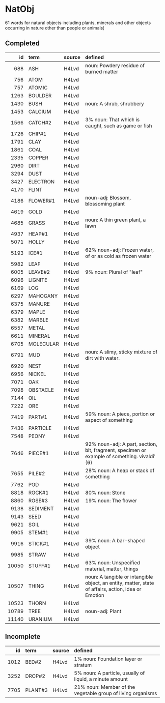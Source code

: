 # NatObj

61 words for natural objects including plants, minerals and other objects occurring in nature other than people or animals)

## Completed

|    id | term      | source   | defined                                                                                              |
|------:|:----------|:---------|:-----------------------------------------------------------------------------------------------------|
|   688 | ASH       | H4Lvd    | noun: Powdery residue of burned matter                                                               |
|   756 | ATOM      | H4Lvd    |                                                                                                      |
|   757 | ATOMIC    | H4Lvd    |                                                                                                      |
|  1263 | BOULDER   | H4Lvd    |                                                                                                      |
|  1430 | BUSH      | H4Lvd    | noun: A shrub, shrubbery                                                                             |
|  1453 | CALCIUM   | H4Lvd    |                                                                                                      |
|  1566 | CATCH#2   | H4Lvd    | 3% noun: That which is caught, such as game or fish                                                  |
|  1726 | CHIP#1    | H4Lvd    |                                                                                                      |
|  1791 | CLAY      | H4Lvd    |                                                                                                      |
|  1861 | COAL      | H4Lvd    |                                                                                                      |
|  2335 | COPPER    | H4Lvd    |                                                                                                      |
|  2960 | DIRT      | H4Lvd    |                                                                                                      |
|  3294 | DUST      | H4Lvd    |                                                                                                      |
|  3427 | ELECTRON  | H4Lvd    |                                                                                                      |
|  4170 | FLINT     | H4Lvd    |                                                                                                      |
|  4186 | FLOWER#1  | H4Lvd    | noun-adj: Blossom, blossoming plant                                                                  |
|  4619 | GOLD      | H4Lvd    |                                                                                                      |
|  4685 | GRASS     | H4Lvd    | noun: A thin green plant, a lawn                                                                     |
|  4937 | HEAP#1    | H4Lvd    |                                                                                                      |
|  5071 | HOLLY     | H4Lvd    |                                                                                                      |
|  5193 | ICE#1     | H4Lvd    | 62% noun-adj: Frozen water, of or as cold as frozen water                                            |
|  5982 | LEAF      | H4Lvd    |                                                                                                      |
|  6005 | LEAVE#2   | H4Lvd    | 9% noun: Plural of "leaf"                                                                            |
|  6096 | LIGNITE   | H4Lvd    |                                                                                                      |
|  6169 | LOG       | H4Lvd    |                                                                                                      |
|  6297 | MAHOGANY  | H4Lvd    |                                                                                                      |
|  6375 | MANURE    | H4Lvd    |                                                                                                      |
|  6379 | MAPLE     | H4Lvd    |                                                                                                      |
|  6382 | MARBLE    | H4Lvd    |                                                                                                      |
|  6557 | METAL     | H4Lvd    |                                                                                                      |
|  6611 | MINERAL   | H4Lvd    |                                                                                                      |
|  6705 | MOLECULAR | H4Lvd    |                                                                                                      |
|  6791 | MUD       | H4Lvd    | noun: A slimy, sticky mixture of dirt with water.                                                    |
|  6920 | NEST      | H4Lvd    |                                                                                                      |
|  6956 | NICKEL    | H4Lvd    |                                                                                                      |
|  7071 | OAK       | H4Lvd    |                                                                                                      |
|  7098 | OBSTACLE  | H4Lvd    |                                                                                                      |
|  7144 | OIL       | H4Lvd    |                                                                                                      |
|  7222 | ORE       | H4Lvd    |                                                                                                      |
|  7419 | PART#1    | H4Lvd    | 59% noun: A piece, portion or aspect of something                                                    |
|  7436 | PARTICLE  | H4Lvd    |                                                                                                      |
|  7548 | PEONY     | H4Lvd    |                                                                                                      |
|  7646 | PIECE#1   | H4Lvd    | 92% noun-adj: A part, section, bit, fragment, specimen or example of something.  vivaldi' (6)        |
|  7655 | PILE#2    | H4Lvd    | 28% noun: A heap or stack of something                                                               |
|  7762 | POD       | H4Lvd    |                                                                                                      |
|  8818 | ROCK#1    | H4Lvd    | 80% noun: Stone                                                                                      |
|  8860 | ROSE#3    | H4Lvd    | 19% noun: The flower                                                                                 |
|  9138 | SEDIMENT  | H4Lvd    |                                                                                                      |
|  9143 | SEED      | H4Lvd    |                                                                                                      |
|  9621 | SOIL      | H4Lvd    |                                                                                                      |
|  9905 | STEM#1    | H4Lvd    |                                                                                                      |
|  9916 | STICK#1   | H4Lvd    | 39% noun: A bar-shaped object                                                                        |
|  9985 | STRAW     | H4Lvd    |                                                                                                      |
| 10050 | STUFF#1   | H4Lvd    | 63% noun: Unspecified material, matter, things                                                       |
| 10507 | THING     | H4Lvd    | noun: A tangible or intangible object, an entity, matter, state of affairs,  action, idea or Emotion |
| 10523 | THORN     | H4Lvd    |                                                                                                      |
| 10789 | TREE      | H4Lvd    | noun-adj: Plant                                                                                      |
| 11140 | URANIUM   | H4Lvd    |                                                                                                      |

## Incomplete

|   id | term    | source   | defined                                                     |
|-----:|:--------|:---------|:------------------------------------------------------------|
| 1012 | BED#2   | H4Lvd    | 1% noun: Foundation layer or stratum                        |
| 3252 | DROP#2  | H4Lvd    | 5% noun: A particle, usually of liquid, a minute amount     |
| 7705 | PLANT#3 | H4Lvd    | 21% noun: Member of the vegetable group of living organisms |